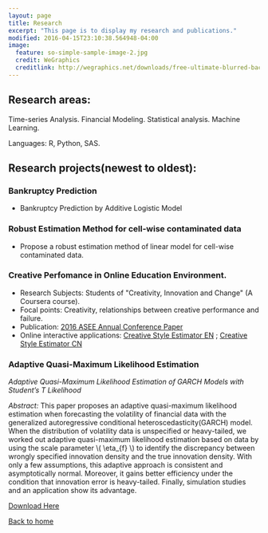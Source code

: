 ```yaml
---
layout: page
title: Research
excerpt: "This page is to display my research and publications."
modified: 2016-04-15T23:10:38.564948-04:00
image:
  feature: so-simple-sample-image-2.jpg
  credit: WeGraphics
  creditlink: http://wegraphics.net/downloads/free-ultimate-blurred-background-pack/
---
```


## Research areas:

Time-series Analysis. Financial Modeling. Statistical analysis. Machine Learning.

Languages: R, Python, SAS.

## Research projects(newest to oldest):

### Bankruptcy Prediction

* Bankruptcy Prediction by Additive Logistic Model

### Robust Estimation Method for cell-wise contaminated data

* Propose a robust estimation method of linear model for cell-wise contaminated data.

### Creative Perfomance in Online Education Environment.

* Research Subjects: Students of "Creativity, Innovation and Change" (A Coursera course).
* Focal points: Creativity, relationships between creative performance and failure.
* Publication: [2016 ASEE Annual Conference Paper](https://www.asee.org/public/conferences/64/papers/15401/view)
* Online interactive applications: [Creative Style Estimator EN](http://www.ameveryone.com/shiny/Creativity-En/) ;  [Creative Style Estimator CN](http://www.ameveryone.com/shiny/Creativity/)

### Adaptive Quasi-Maximum Likelihood Estimation

*Adaptive Quasi-Maximum Likelihood Estimation of GARCH Models with Student’s T Likelihood*

*Abstract:* This paper proposes an adaptive quasi-maximum likelihood estimation when forecasting the volatility of financial data with the generalized autoregressive conditional heteroscedasticity(GARCH) model. When the distribution of volatility data is unspecified or heavy-tailed, we worked out adaptive quasi-maximum likelihood estimation based on data by using the scale parameter \\( \eta_{f} \\) to identify the discrepancy between wrongly specified innovation density and the true innovation density. With only a few assumptions, this adaptive approach is consistent and asymptotically normal. Moreover, it gains better efficiency under the condition that innovation error is heavy-tailed. Finally, simulation studies and an application show its advantage.

[Download Here](http://papers.ssrn.com/sol3/papers.cfm?abstract_id=2488773)

    
<a markdown="0" href="{{ site.url }}" class="btn">Back to home</a>

[^1]: Example: *domain.com/category-name/post-title*